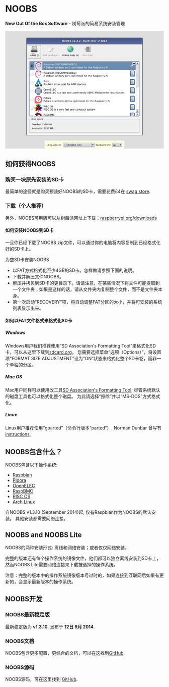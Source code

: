 # NOOBS

**New Out Of the Box Software** - 树莓派的简易系统安装管理 

![NOOBS系统的选择](images/noobs.png)

## 如何获得NOOBS

### 购买一块原先安装的SD卡

最简单的途径就是购买预装好NOOBS的SD卡，需要花费£4在 [swag store](http://swag.raspberrypi.org/collections/frontpage/products/noobs-8gb-sd-card).

### 下载（个人推荐）

另外，NOOBS可用版可以从树莓派网址上下载：[raspberrypi.org/downloads](http://www.raspberrypi.org/downloads)

#### 如何安装NOOBS到SD卡

一旦你已经下载了NOOBS zip文件，可以通过你的电脑将内容复制到已经格式化好的SD卡上。

为空SD卡安装NOOBS

- 以FAT方式格式化至少4GB的SD卡。怎样做请参照下面的说明。
- 下载并解压文件NOOBS。
- 解压并拷贝到SD卡的更目录下。请请注意，在某些情况下将文件可能提取到一个文件夹；如果是这样的话，请从文件夹内复制整个文件，而不是文件夹本身。
- 第一次启动“RECOVERY”项，将自动调整FAT分区的大小，并将可安装的系统列表显示出来。

#### 如何以FAT文件格式来格式化SD卡

##### Windows
Windows用户我们推荐使用“SD Association's Formatting Tool”来格式化SD卡，可以从这里下载到[sdcard.org](https://www.sdcard.org/downloads/formatter_4/)。
您需要选择菜单“选项（Options）”，将设置项“FORMAT SIZE ADJUSTMENT”设为“ON”状态来格式化整个SD卡卷，而非一个单独的分区。

##### Mac OS
Mac用户同样可以使用改工具[SD Association's Formatting Tool](https://www.sdcard.org/downloads/formatter_4/), 尽管系统默认的磁盘工具也可以格式化整个磁盘。 为此请选择“擦除”并以“MS-DOS”方式格式化。

##### Linux
Linux用户推荐使用“gparted”（命令行版本“parted”）. Norman Dunbar 曾写有 [instructions](http://qdosmsq.dunbar-it.co.uk/blog/2013/06/noobs-for-raspberry-pi/)。

## NOOBS包含什么？

NOOBS包含以下操作系统:

- [Raspbian](http://raspbian.org/)
- [Pidora](http://pidora.ca/)
- [OpenELEC](http://wiki.openelec.tv/index.php?title=Raspberry_Pi_FAQ)
- [RaspBMC](http://www.raspbmc.com/)
- [RISC OS](https://www.riscosopen.org/wiki/documentation/show/Welcome%20to%20RISC%20OS%20Pi)
- [Arch Linux](http://archlinuxarm.org/platforms/armv6/raspberry-pi)

自NOOBS v1.3.10 (September 2014)起, 仅有Raspbian作为NOOBS的默认安装。 其他安装都需要网络连接。

## NOOBS and NOOBS Lite

NOOBS的两种安装形式: 离线和网络安装；或者仅仅网络安装。

完整的版本还有每个操作系统的镜像文件，他们都可以独立离线安装到SD卡上，然而NOOBS Lite需要网络连接来下载被选择的操作系统。

注意：完整的版本中的操作系统镜像版本号过时的，如果连接到互联网后如果有更新的，会显示最新版本的操作系统。

## NOOBS开发

### NOOBS最新稳定版

最新稳定版为 **v1.3.10**, 发布于 **12日 9月 2014**.

### NOOBS文档

NOOBS包含更多配置，更综合的文档，可以在这找到[GitHub](https://github.com/raspberrypi/noobs/blob/master/README.md).

### NOOBS源码

NOOBS源码，可在这里找到 [GitHub](https://github.com/raspberrypi/noobs).
